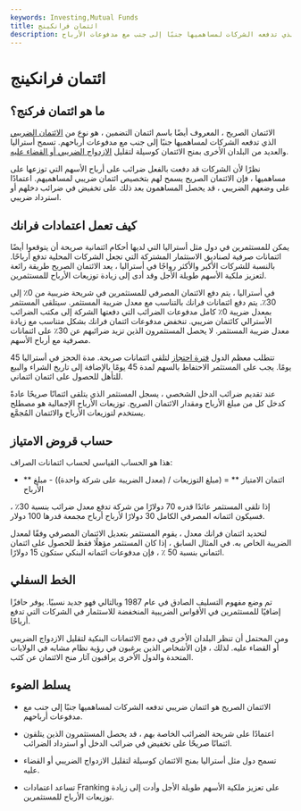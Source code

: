 ```yaml
---
keywords: Investing,Mutual Funds
title: ائتمان فرانكينج
description: الائتمان الصريح ، الذي يُطلق عليه أيضًا ائتمان التضمين ، هو نوع من الائتمان الضريبي الذي تدفعه الشركات لمساهميها جنبًا إلى جنب مع مدفوعات الأرباح.
---
```


# ائتمان فرانكينج
## ما هو ائتمان فركنج؟

الائتمان الصريح ، المعروف أيضًا باسم ائتمان التضمين ، هو نوع من [الائتمان الضريبي](/taxcredit) الذي تدفعه الشركات لمساهميها جنبًا إلى جنب مع مدفوعات أرباحهم. تسمح أستراليا والعديد من البلدان الأخرى بمنح الائتمان كوسيلة لتقليل [الازدواج الضريبي أو القضاء عليه](/double_taxation).

نظرًا لأن الشركات قد دفعت بالفعل ضرائب على أرباح الأسهم التي توزعها على مساهميها ، فإن الائتمان الصريح يسمح لهم بتخصيص ائتمان ضريبي لمساهميهم. اعتمادًا على وضعهم الضريبي ، قد يحصل المساهمون بعد ذلك على تخفيض في ضرائب دخلهم أو استرداد ضريبي.

## كيف تعمل اعتمادات فرانك

يمكن للمستثمرين في دول مثل أستراليا التي لديها أحكام ائتمانية صريحة أن يتوقعوا أيضًا ائتمانات صرفية لصناديق الاستثمار المشتركة التي تجعل الشركات المحلية تدفع أرباحًا. بالنسبة للشركات الأكبر والأكثر رواجًا في أستراليا ، يعد الائتمان الصريح طريقة رائعة لتعزيز ملكية الأسهم طويلة الأجل وقد أدى إلى زيادة توزيعات الأرباح للمستثمرين.

في أستراليا ، يتم دفع الائتمان المصرفي للمستثمرين في شريحة ضريبية من 0٪ إلى 30٪. يتم دفع ائتمانات فرانك بالتناسب مع معدل ضريبة المستثمر. سيتلقى المستثمر بمعدل ضريبة 0٪ كامل مدفوعات الضرائب التي دفعتها الشركة إلى مكتب الضرائب الأسترالي كائتمان ضريبي. تنخفض مدفوعات ائتمان فرانك بشكل متناسب مع زيادة معدل ضريبة المستثمر. لا يحصل المستثمرون الذين تزيد ضرائبهم عن 30٪ على ائتمانات مصرفية مع أرباح الأسهم.

تتطلب معظم الدول [فترة احتجاز](/holdingperiod) لتلقي ائتمانات صريحة. مدة الحجز في أستراليا 45 يومًا. يجب على المستثمر الاحتفاظ بالسهم لمدة 45 يومًا بالإضافة إلى تاريخ الشراء والبيع للتأهل للحصول على ائتمان ائتماني.

عند تقديم ضرائب الدخل الشخصي ، يسجل المستثمر الذي يتلقى ائتمانًا صريحًا عادةً كدخل كل من مبلغ الأرباح ومقدار الائتمان الصريح. توزيعات الأرباح الإجمالية هو مصطلح يستخدم لتوزيعات الأرباح والائتمان المُجمَّع.

## حساب قروض الامتياز

هذا هو الحساب القياسي لحساب ائتمانات الصراف:

- ** ائتمان الامتياز ** = (مبلغ التوزيعات / (معدل الضريبة على شركة واحدة)) - مبلغ الأرباح

إذا تلقى المستثمر عائدًا قدره 70 دولارًا من شركة تدفع معدل ضرائب بنسبة 30٪ ، فسيكون ائتمانه المصرفي الكامل 30 دولارًا لأرباح أرباح مجمعة قدرها 100 دولار.

لتحديد ائتمان فرانك معدل ، يقوم المستثمر بتعديل الائتمان المصرفي وفقًا لمعدل الضريبة الخاص به. في المثال السابق ، إذا كان المستثمر مؤهلًا فقط للحصول على ائتمان ائتماني بنسبة 50 ٪ ، فإن مدفوعات ائتمانه البنكي ستكون 15 دولارًا.

## الخط السفلي

تم وضع مفهوم التسليف الصادق في عام 1987 وبالتالي فهو جديد نسبيًا. يوفر حافزًا إضافيًا للمستثمرين في الأقواس الضريبية المنخفضة للاستثمار في الشركات التي تدفع أرباحًا.

ومن المحتمل أن تنظر البلدان الأخرى في دمج الائتمانات البنكية لتقليل الازدواج الضريبي أو القضاء عليه. لذلك ، فإن الأشخاص الذين يرغبون في رؤية نظام مشابه في الولايات المتحدة والدول الأخرى يراقبون آثار منح الائتمان عن كثب.

## يسلط الضوء

- الائتمان الصريح هو ائتمان ضريبي تدفعه الشركات لمساهميها جنبًا إلى جنب مع مدفوعات أرباحهم.

- اعتمادًا على شريحة الضرائب الخاصة بهم ، قد يحصل المستثمرون الذين يتلقون ائتمانًا صريحًا على تخفيض في ضرائب الدخل أو استرداد الضرائب.

- تسمح دول مثل أستراليا بمنح الائتمان كوسيلة لتقليل الازدواج الضريبي أو القضاء عليه.

- تساعد اعتمادات Franking على تعزيز ملكية الأسهم طويلة الأجل وأدت إلى زيادة توزيعات الأرباح للمستثمرين.

